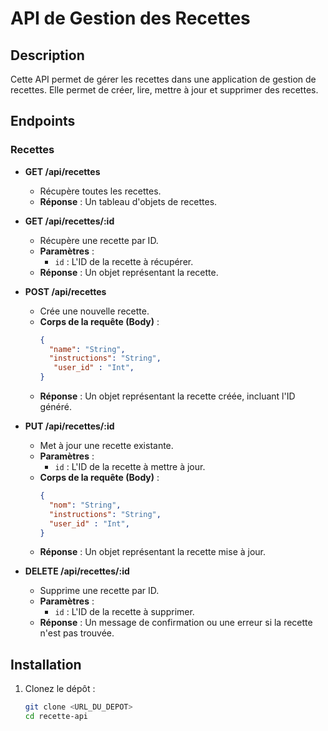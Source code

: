 # API de Gestion des Recettes

## Description
Cette API permet de gérer les recettes dans une application de gestion de recettes. Elle permet de créer, lire, mettre à jour et supprimer des recettes.

## Endpoints

### Recettes

- **GET /api/recettes**
  - Récupère toutes les recettes.
  - **Réponse** : Un tableau d'objets de recettes.
  
- **GET /api/recettes/:id**
  - Récupère une recette par ID.
  - **Paramètres** :
    - `id` : L'ID de la recette à récupérer.
  - **Réponse** : Un objet représentant la recette.

- **POST /api/recettes**
  - Crée une nouvelle recette.
  - **Corps de la requête (Body)** :
    ```json
    {
      "name": "String",
      "instructions": "String",
       "user_id" : "Int",
    }
    ```
  - **Réponse** : Un objet représentant la recette créée, incluant l'ID généré.

- **PUT /api/recettes/:id**
  - Met à jour une recette existante.
  - **Paramètres** :
    - `id` : L'ID de la recette à mettre à jour.
  - **Corps de la requête (Body)** :
    ```json
    {
      "nom": "String",
      "instructions": "String",
      "user_id" : "Int",
    }
    ```
  - **Réponse** : Un objet représentant la recette mise à jour.

- **DELETE /api/recettes/:id**
  - Supprime une recette par ID.
  - **Paramètres** :
    - `id` : L'ID de la recette à supprimer.
  - **Réponse** : Un message de confirmation ou une erreur si la recette n'est pas trouvée.

## Installation

1. Clonez le dépôt :
   ```bash
   git clone <URL_DU_DEPOT>
   cd recette-api
